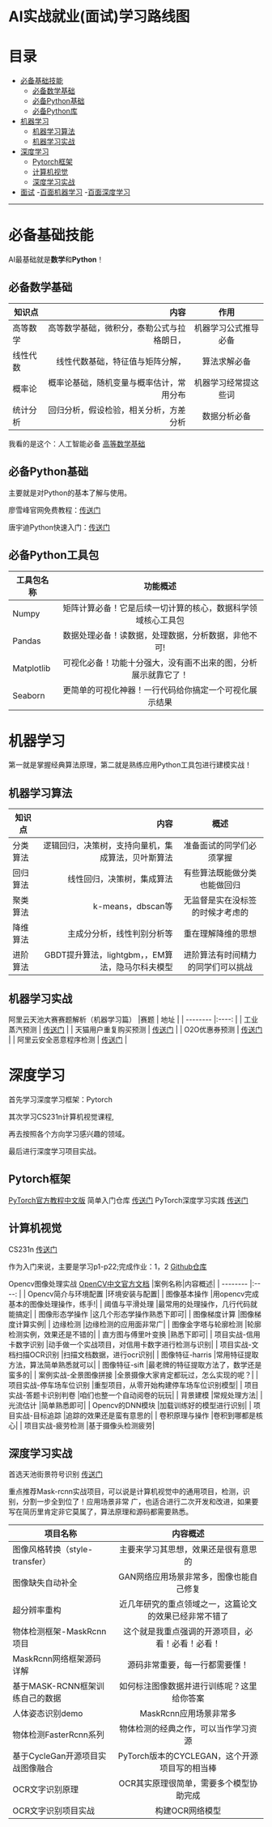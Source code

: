 # AI实战就业(面试)学习路线图

# 目录  
- [必备基础技能](#必备基础技能)
  - [必备数学基础](#必备数学基础)
  - [必备Python基础](#必备Python基础)
  - [必备Python库](#必备Python库) 
- [机器学习](#机器学习)
  - [机器学习算法](#机器学习算法)
  - [机器学习实战](#机器学习实战)
- [深度学习](#深度学习)
  - [Pytorch框架](#Pytorch框架)
  - [计算机视觉](#计算机视觉)
  - [深度学习实战](#深度学习实战)
- [面试](#面试)
  -[百面机器学习](#百面机器学习)
  -[百面深度学习](#百面深度学习)


-----------------------------------------------------------------------------------------------------------------------------------------

# 必备基础技能

AI最基础就是**数学**和**Python**！

## 必备数学基础

|知识点   |  内容  |  作用  |
| --------   | -----:  | :----:  |
| 高等数学        | 高等数学基础，微积分，泰勒公式与拉格朗日， |  机器学习公式推导必备|
| 线性代数        |线性代数基础，特征值与矩阵分解，| 算法求解必备|
| 概率论          |概率论基础，随机变量与概率估计，常用分布|  机器学习经常提这些词|
| 统计分析         |回归分析，假设检验，相关分析，方差分析|  数据分析必备  |

我看的是这个：人工智能必备 [高等数学基础](https://www.bilibili.com/video/BV15r4y1g7Hr?p=1&vd_source=22b71c8b40d1d534bfd17d06da64209d)

## 必备Python基础

主要就是对Python的基本了解与使用。

廖雪峰官网免费教程：[传送门](https://www.liaoxuefeng.com/wiki/1016959663602400)

唐宇迪Python快速入门：[传送门](https://www.bilibili.com/video/av22404277?from=search&seid=12821472533341778879)

## 必备Python工具包

|工具包名称|功能概述|
| --------   | :----:  |
| Numpy       |矩阵计算必备！它是后续一切计算的核心，数据科学领域核心工具包| 
| Pandas       |数据处理必备！读数据，处理数据，分析数据，非他不可!|
| Matplotlib    |可视化必备！功能十分强大，没有画不出来的图，分析展示就靠它了！| 
| Seaborn      |更简单的可视化神器！一行代码给你搞定一个可视化展示结果| 

# 机器学习

第一就是掌握经典算法原理，第二就是熟练应用Python工具包进行建模实战！

## 机器学习算法

|知识点   |  内容  |  概述  |
| --------   | -----:  | :----:  |
| 分类算法        | 逻辑回归，决策树，支持向量机，集成算法，贝叶斯算法|  准备面试的同学们必须掌握|
| 回归算法        |线性回归，决策树，集成算法| 有些算法既能做分类也能做回归|
| 聚类算法     |k-means，dbscan等| 无监督是实在没标签的时候才考虑的|
| 降维算法         |主成分分析，线性判别分析等|  重在理解降维的思想  |
| 进阶算法         |GBDT提升算法，lightgbm，，EM算法，隐马尔科夫模型| 进阶算法有时间精力的同学们可以挑战|

## 机器学习实战

阿里云天池大赛赛题解析（机器学习篇）
|赛题   |  地址  |
| --------   |:----:  |
| 工业蒸汽预测     | [传送门](https://tianchi.aliyun.com/competition/entrance/231693/introduction) |
| 天猫用户重复购买预测     | [传送门]( https://tianchi.aliyun.com/competition/entrance/231576/introduction) |
| O2O优惠券预测     | [传送门](https://tianchi.aliyun.com/competition/entrance/231593/information) |
| 阿里云安全恶意程序检测     | [传送门](https://tianchi.aliyun.com/competition/entrance/231694/introduction) |

# 深度学习

首先学习深度学习框架：Pytorch

其次学习CS231n计算机视觉课程, 

再去按照各个方向学习感兴趣的领域。

最后进行深度学习项目实战。

## Pytorch框架

[PyTorch官方教程中文版](https://pytorch123.com/)
简单入门仓库 [传送门](https://github.com/yunjey/pytorch-tutorial)
PyTorch深度学习实践 [传送门](https://www.bilibili.com/video/BV1Y7411d7Ys?from=search&seid=1631997590037031874&spm_id_from=333.337.0.0)

## 计算机视觉

CS231n [传送门](https://www.bilibili.com/video/BV1nJ411z7fe?from=search&seid=7594775480695125527&spm_id_from=333.337.0.0)

作为入门来说，主要是学习p1-p22;完成作业：1，2 [Github仓库](https://github.com/rishabh-16/cs231n-2019-assignments)

Opencv图像处理实战 [OpenCV中文官方文档](http://woshicver.com/)
|案例名称|内容概述|
| --------   |:----:  |
| Opencv简介与环境配置      |环境安装与配置| 
| 图像基本操作      |用opencv完成基本的图像处理操作，练手!|
| 阈值与平滑处理    |最常用的处理操作，几行代码就能搞定| 
| 图像形态学操作    |这几个形态学操作熟悉下即可| 
| 图像梯度计算  |图像梯度计算实例| 
| 边缘检测       |边缘检测的应用面非常广|
| 图像金字塔与轮廓检测 |轮廓检测实例，效果还是不错的| 
| 直方图与傅里叶变换    |熟悉下即可|
| 项目实战-信用卡数字识别   |动手做一个实战项目，对信用卡数字进行检测与识别| 
| 项目实战-文档扫描OCR识别  |扫描文档数据，进行ocr识别| 
| 图像特征-harris   |常用特征提取方法，算法简单熟悉就可以|
| 图像特征-sift   |最老牌的特征提取方法了，数学还是蛮多的| 
| 案例实战-全景图像拼接   |全景摄像大家肯定都玩过，怎么实现的呢？|
| 项目实战-停车场车位识别     |重型项目，从零开始构建停车场车位识别模型| 
| 项目实战-答题卡识别判卷     |咱们也整一个自动阅卷的玩玩|
| 背景建模  |常规处理方法| 
| 光流估计    |简单熟悉即可| 
| Opencv的DNN模块  |加载训练好的模型进行识别| 
| 项目实战-目标追踪       |追踪的效果还是蛮有意思的|
| 卷积原理与操作 |卷积到哪都是核心| 
| 项目实战-疲劳检测 |基于摄像头检测疲劳|


## 深度学习实战

首选天池街景符号识别 [传送门](https://tianchi.aliyun.com/competition/entrance/531795/introduction?spm=5176.12281973.1005.23.3dd52448NfUWzv)

重点推荐Mask-rcnn实战项目，可以说是计算机视觉中的通用项目，检测，识别，分割一步全到位了！应用场景非常
广，也适合进行二次开发和改进，如果要写在简历里肯定非它莫属了，算法原理和源码都需要熟悉。

|项目名称|内容概述|
| --------   |:----:  |
| 图像风格转换（style-transfer）      |主要来学习其思想，效果还是很有意思的| 
| 图像缺失自动补全      |GAN网络应用场景非常多，图像也能自己修复|
| 超分辨率重构    |近几年研究的重点领域之一，这篇论文的效果已经非常不错了| 
| 物体检测框架-MaskRcnn项目    |这个就是我重点强调的开源项目，必看！必看！必看！| 
| MaskRcnn网络框架源码详解  |源码非常重要，每一行都需要懂！| 
| 基于MASK-RCNN框架训练自己的数据       |如何标注图像数据并进行训练呢？这里给你答案|
| 人体姿态识别demo |MaskRcnn应用场景非常多| 
| 物体检测FasterRcnn系列    |物体检测的经典之作，可以当作学习资源|
| 基于CycleGan开源项目实战图像融合   |PyTorch版本的CYCLEGAN，这个开源项目写的相当棒| 
| OCR文字识别原理  |OCR其实原理很简单，需要多个模型协助完成| 
| OCR文字识别项目实战    |构建OCR网络模型|

